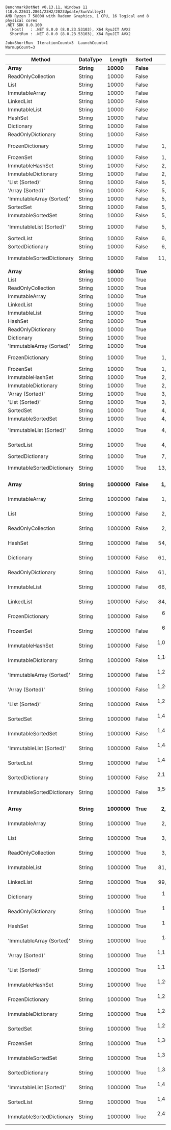 ```

BenchmarkDotNet v0.13.11, Windows 11 (10.0.22631.2861/23H2/2023Update/SunValley3)
AMD Ryzen 7 5800H with Radeon Graphics, 1 CPU, 16 logical and 8 physical cores
.NET SDK 8.0.100
  [Host]   : .NET 8.0.0 (8.0.23.53103), X64 RyuJIT AVX2
  ShortRun : .NET 8.0.0 (8.0.23.53103), X64 RyuJIT AVX2

Job=ShortRun  IterationCount=3  LaunchCount=1  
WarmupCount=3  

```
| Method                    | DataType | Length  | Sorted   | Mean             | Error           | StdDev         | Allocated    |
|-------------------------- |--------- |-------- |--------- |-----------------:|----------------:|---------------:|-------------:|
| **Array**                     | **String**   | **10000**   | **False**    |         **3.082 μs** |       **1.4452 μs** |      **0.0792 μs** |     **78.15 KB** |
| ReadOnlyCollection        | String   | 10000   | False    |         3.264 μs |       1.9583 μs |      0.1073 μs |     78.17 KB |
| List                      | String   | 10000   | False    |         3.441 μs |       7.3789 μs |      0.4045 μs |     78.18 KB |
| ImmutableArray            | String   | 10000   | False    |         3.509 μs |       4.1891 μs |      0.2296 μs |     78.15 KB |
| LinkedList                | String   | 10000   | False    |       132.915 μs |      71.4812 μs |      3.9181 μs |    468.82 KB |
| ImmutableList             | String   | 10000   | False    |       168.067 μs |      45.9805 μs |      2.5203 μs |     468.8 KB |
| HashSet                   | String   | 10000   | False    |       241.259 μs |      85.9293 μs |      4.7101 μs |    197.49 KB |
| Dictionary                | String   | 10000   | False    |       265.932 μs |      72.5120 μs |      3.9746 μs |    276.41 KB |
| ReadOnlyDictionary        | String   | 10000   | False    |       274.805 μs |     183.2727 μs |     10.0458 μs |    276.45 KB |
| FrozenDictionary          | String   | 10000   | False    |     1,328.777 μs |     360.1661 μs |     19.7419 μs |   1044.19 KB |
| FrozenSet                 | String   | 10000   | False    |     1,432.992 μs |     283.4411 μs |     15.5364 μs |    945.63 KB |
| ImmutableHashSet          | String   | 10000   | False    |     2,544.854 μs |      46.8374 μs |      2.5673 μs |    546.96 KB |
| ImmutableDictionary       | String   | 10000   | False    |     2,632.661 μs |     104.5148 μs |      5.7288 μs |    625.19 KB |
| &#39;List (Sorted)&#39;           | String   | 10000   | False    |     5,106.965 μs |     323.4403 μs |     17.7289 μs |     78.18 KB |
| &#39;Array (Sorted)&#39;          | String   | 10000   | False    |     5,156.343 μs |     456.6855 μs |     25.0325 μs |     78.15 KB |
| &#39;ImmutableArray (Sorted)&#39; | String   | 10000   | False    |     5,192.886 μs |     382.7892 μs |     20.9820 μs |     156.3 KB |
| SortedSet                 | String   | 10000   | False    |     5,684.240 μs |      15.3213 μs |      0.8398 μs |    546.95 KB |
| ImmutableSortedSet        | String   | 10000   | False    |     5,760.166 μs |      63.8999 μs |      3.5026 μs |    546.99 KB |
| &#39;ImmutableList (Sorted)&#39;  | String   | 10000   | False    |     5,806.514 μs |     395.1956 μs |     21.6620 μs |   1015.75 KB |
| SortedList                | String   | 10000   | False    |     6,016.551 μs |     581.2126 μs |     31.8582 μs |    364.46 KB |
| SortedDictionary          | String   | 10000   | False    |     6,019.642 μs |     753.5865 μs |     41.3066 μs |    823.45 KB |
| ImmutableSortedDictionary | String   | 10000   | False    |    11,013.998 μs |     901.2197 μs |     49.3989 μs |   1172.61 KB |
|                           |          |         |          |                  |                 |                |              |
| **Array**                     | **String**   | **10000**   | **True**     |         **3.384 μs** |       **0.6123 μs** |      **0.0336 μs** |     **78.15 KB** |
| List                      | String   | 10000   | True     |         3.390 μs |       6.9443 μs |      0.3806 μs |     78.18 KB |
| ReadOnlyCollection        | String   | 10000   | True     |         3.469 μs |       8.3808 μs |      0.4594 μs |     78.17 KB |
| ImmutableArray            | String   | 10000   | True     |         3.508 μs |       3.7295 μs |      0.2044 μs |     78.15 KB |
| LinkedList                | String   | 10000   | True     |       132.986 μs |      42.0566 μs |      2.3053 μs |    468.82 KB |
| ImmutableList             | String   | 10000   | True     |       175.379 μs |      43.6300 μs |      2.3915 μs |     468.8 KB |
| HashSet                   | String   | 10000   | True     |       283.599 μs |      58.9940 μs |      3.2337 μs |    197.49 KB |
| ReadOnlyDictionary        | String   | 10000   | True     |       332.409 μs |     101.4497 μs |      5.5608 μs |    276.45 KB |
| Dictionary                | String   | 10000   | True     |       334.870 μs |      38.4409 μs |      2.1071 μs |    276.41 KB |
| &#39;ImmutableArray (Sorted)&#39; | String   | 10000   | True     |       434.603 μs |      44.2187 μs |      2.4238 μs |     78.15 KB |
| FrozenDictionary          | String   | 10000   | True     |     1,441.103 μs |     169.0297 μs |      9.2651 μs |   1044.19 KB |
| FrozenSet                 | String   | 10000   | True     |     1,549.158 μs |     104.7570 μs |      5.7421 μs |    945.63 KB |
| ImmutableHashSet          | String   | 10000   | True     |     2,709.511 μs |      80.3507 μs |      4.4043 μs |    546.96 KB |
| ImmutableDictionary       | String   | 10000   | True     |     2,794.094 μs |     310.0152 μs |     16.9930 μs |    625.19 KB |
| &#39;Array (Sorted)&#39;          | String   | 10000   | True     |     3,506.397 μs |     498.9666 μs |     27.3500 μs |     78.15 KB |
| &#39;List (Sorted)&#39;           | String   | 10000   | True     |     3,529.088 μs |      53.9706 μs |      2.9583 μs |     78.18 KB |
| SortedSet                 | String   | 10000   | True     |     4,029.597 μs |     223.0525 μs |     12.2263 μs |    546.95 KB |
| ImmutableSortedSet        | String   | 10000   | True     |     4,155.903 μs |     303.9817 μs |     16.6623 μs |    546.99 KB |
| &#39;ImmutableList (Sorted)&#39;  | String   | 10000   | True     |     4,170.982 μs |     227.3010 μs |     12.4591 μs |   1015.75 KB |
| SortedList                | String   | 10000   | True     |     4,363.556 μs |   1,050.7135 μs |     57.5932 μs |    364.46 KB |
| SortedDictionary          | String   | 10000   | True     |     7,403.146 μs |     354.1086 μs |     19.4099 μs |    823.45 KB |
| ImmutableSortedDictionary | String   | 10000   | True     |    13,859.086 μs |   3,273.3076 μs |    179.4210 μs |   1172.61 KB |
|                           |          |         |          |                  |                 |                |              |
| **Array**                     | **String**   | **1000000** | **False**    |     **1,746.981 μs** |     **139.7051 μs** |      **7.6577 μs** |   **7812.55 KB** |
| ImmutableArray            | String   | 1000000 | False    |     1,772.569 μs |     459.9215 μs |     25.2098 μs |   7812.54 KB |
| List                      | String   | 1000000 | False    |     2,453.267 μs |   7,053.5751 μs |    386.6303 μs |   7812.97 KB |
| ReadOnlyCollection        | String   | 1000000 | False    |     2,472.077 μs |   5,686.9779 μs |    311.7225 μs |   7812.93 KB |
| HashSet                   | String   | 1000000 | False    |    54,896.483 μs |  11,518.4062 μs |    631.3627 μs |  22710.99 KB |
| Dictionary                | String   | 1000000 | False    |    61,127.048 μs |  17,542.0509 μs |    961.5390 μs |  31792.54 KB |
| ReadOnlyDictionary        | String   | 1000000 | False    |    61,574.407 μs |  47,143.1108 μs |  2,584.0730 μs |  31792.55 KB |
| ImmutableList             | String   | 1000000 | False    |    66,808.562 μs |  23,036.6145 μs |  1,262.7146 μs |  46875.28 KB |
| LinkedList                | String   | 1000000 | False    |    84,810.195 μs | 127,968.6701 μs |  7,014.3946 μs |  46875.44 KB |
| FrozenDictionary          | String   | 1000000 | False    |   618,932.333 μs | 344,649.1826 μs | 18,891.3847 μs |  116757.2 KB |
| FrozenSet                 | String   | 1000000 | False    |   625,179.800 μs | 182,285.7280 μs |  9,991.6958 μs |  105720.5 KB |
| ImmutableHashSet          | String   | 1000000 | False    | 1,050,838.967 μs | 278,968.9573 μs | 15,291.2299 μs |  54693.22 KB |
| ImmutableDictionary       | String   | 1000000 | False    | 1,168,491.733 μs | 415,813.9788 μs | 22,792.1673 μs |  62510.23 KB |
| &#39;ImmutableArray (Sorted)&#39; | String   | 1000000 | False    | 1,254,252.433 μs | 324,487.6591 μs | 17,786.2635 μs |  15625.44 KB |
| &#39;Array (Sorted)&#39;          | String   | 1000000 | False    | 1,261,504.233 μs | 576,329.9109 μs | 31,590.5872 μs |   7812.91 KB |
| &#39;List (Sorted)&#39;           | String   | 1000000 | False    | 1,272,296.833 μs | 478,908.4966 μs | 26,250.5907 μs |   7812.95 KB |
| SortedSet                 | String   | 1000000 | False    | 1,412,164.933 μs | 269,920.7288 μs | 14,795.2660 μs |  54687.96 KB |
| ImmutableSortedSet        | String   | 1000000 | False    | 1,421,397.567 μs | 361,533.8070 μs | 19,816.8879 μs |  54687.72 KB |
| &#39;ImmutableList (Sorted)&#39;  | String   | 1000000 | False    | 1,440,594.067 μs | 266,695.2884 μs | 14,618.4687 μs | 101563.09 KB |
| SortedList                | String   | 1000000 | False    | 1,480,264.133 μs |  38,461.1768 μs |  2,108.1869 μs |  40590.23 KB |
| SortedDictionary          | String   | 1000000 | False    | 2,126,734.967 μs | 154,987.8238 μs |  8,495.4056 μs |  86480.41 KB |
| ImmutableSortedDictionary | String   | 1000000 | False    | 3,508,576.867 μs | 651,009.5004 μs | 35,684.0275 μs | 117189.05 KB |
|                           |          |         |          |                  |                 |                |              |
| **Array**                     | **String**   | **1000000** | **True**     |     **2,969.073 μs** |     **541.6576 μs** |     **29.6901 μs** |   **7812.54 KB** |
| ImmutableArray            | String   | 1000000 | True     |     2,974.764 μs |      41.5475 μs |      2.2774 μs |   7812.54 KB |
| List                      | String   | 1000000 | True     |     3,629.443 μs |      72.8493 μs |      3.9931 μs |   7813.17 KB |
| ReadOnlyCollection        | String   | 1000000 | True     |     3,656.048 μs |     941.6703 μs |     51.6161 μs |   7813.17 KB |
| ImmutableList             | String   | 1000000 | True     |    81,748.695 μs |   2,857.6000 μs |    156.6347 μs |  46875.35 KB |
| LinkedList                | String   | 1000000 | True     |    99,761.672 μs |  48,386.5606 μs |  2,652.2307 μs |  46875.43 KB |
| Dictionary                | String   | 1000000 | True     |   126,735.980 μs |  18,979.3715 μs |  1,040.3234 μs |  31792.56 KB |
| ReadOnlyDictionary        | String   | 1000000 | True     |   128,017.127 μs |   9,535.4952 μs |    522.6727 μs |   31792.6 KB |
| HashSet                   | String   | 1000000 | True     |   132,884.167 μs | 316,320.4412 μs | 17,338.5908 μs |  22711.04 KB |
| &#39;ImmutableArray (Sorted)&#39; | String   | 1000000 | True     |   145,644.625 μs |   3,754.8296 μs |    205.8149 μs |   7812.62 KB |
| &#39;Array (Sorted)&#39;          | String   | 1000000 | True     | 1,129,643.800 μs | 232,987.6063 μs | 12,770.8369 μs |   7812.91 KB |
| &#39;List (Sorted)&#39;           | String   | 1000000 | True     | 1,155,808.467 μs | 124,886.7293 μs |  6,845.4630 μs |   7812.66 KB |
| ImmutableHashSet          | String   | 1000000 | True     | 1,201,671.967 μs | 418,921.0586 μs | 22,962.4768 μs |  54692.52 KB |
| FrozenDictionary          | String   | 1000000 | True     | 1,281,507.900 μs | 488,857.8781 μs | 26,795.9499 μs |  116757.2 KB |
| ImmutableDictionary       | String   | 1000000 | True     | 1,283,939.367 μs | 258,452.0170 μs | 14,166.6272 μs |  62507.51 KB |
| SortedSet                 | String   | 1000000 | True     | 1,297,840.200 μs |  62,071.7623 μs |  3,402.3627 μs |  54687.96 KB |
| FrozenSet                 | String   | 1000000 | True     | 1,302,989.867 μs | 266,099.4049 μs | 14,585.8063 μs |  105720.5 KB |
| ImmutableSortedSet        | String   | 1000000 | True     | 1,319,996.033 μs | 307,105.0436 μs | 16,833.4637 μs |  54687.72 KB |
| SortedDictionary          | String   | 1000000 | True     | 1,383,237.633 μs |  82,906.9823 μs |  4,544.4115 μs |  86480.08 KB |
| &#39;ImmutableList (Sorted)&#39;  | String   | 1000000 | True     | 1,413,845.300 μs |  97,149.9951 μs |  5,325.1190 μs | 101563.08 KB |
| SortedList                | String   | 1000000 | True     | 1,436,318.133 μs | 173,547.0921 μs |  9,512.7017 μs |  40590.23 KB |
| ImmutableSortedDictionary | String   | 1000000 | True     | 2,494,466.167 μs | 121,183.0003 μs |  6,642.4492 μs | 117188.78 KB |
